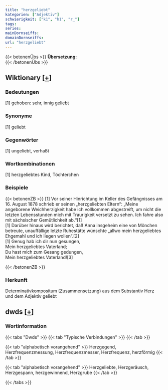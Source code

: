 ```yaml
---
title: "herzgeliebt"
kategorien: ["Adjektiv"]
schwierigkeit: ["k1", "h1", "r_"]
tags:
series:
mainDornseiffs:
domainDornseiffs:
url: "herzgeliebt"
---
```


{{< betonenÜbs >}}
**Übersetzung:**  
{{< /betonenÜbs >}}

## Wiktionary [[+](https://de.wiktionary.org/wiki/herzgeliebt)]

### Bedeutungen
[1] gehoben: sehr, innig geliebt  

### Synonyme
[1] geliebt  

### Gegenwörter
[1] ungeliebt, verhaßt  

### Wortkombinationen
[1] herzgeliebtes Kind, Töchterchen  

### Beispiele
{{< betonenZB >}}
[1] Vor seiner Hinrichtung im Keller des Gefängnisses am 16. August 1878 schrieb er seinen „herzgeliebten Eltern“: „Meine angeborene Weichherzigkeit habe ich vollkommen abgestreift, um nicht die letzten Lebensstunden mich mit Traurigkeit versetzt zu sehen. Ich fahre also mit sächsischer Gemütlichkeit ab.“[1]  
[1] Darüber hinaus wird berichtet, daß Anna insgeheim eine von Mönchen betreute, unauffällige letzte Ruhestätte wünschte „allwo mein herzgeliebtes Ehgemahl und ich liegen wollen“.[2]  
[1] Genug hab ich dir nun gesungen,  
Mein herzgeliebtes Vaterland;  
Du hast mich zum Gesang gedungen,  
Mein herzgeliebtes Vaterland![3]  

{{< /betonenZB >}}
### Herkunft
Determinativkompositum (Zusammensetzung) aus dem Substantiv Herz und dem Adjektiv geliebt  



## dwds [[+](https://www.dwds.de/wb/herzgeliebt)]

### Wortinformation
{{< tabs "Dwds" >}}
{{< tab "Typische Verbindungen" >}}
{{< /tab >}}

{{< tab "alphabetisch vorangehend" >}}
Herzgegend, Herzfrequenzmessung, Herzfrequenzmesser, Herzfrequenz, herzförmig
{{< /tab >}}

{{< tab "alphabetisch vorangehend" >}}
Herzgeliebte, Herzgeräusch, Herzgespann, herzgewinnend, Herzgrube
{{< /tab >}}

{{< /tabs >}}

